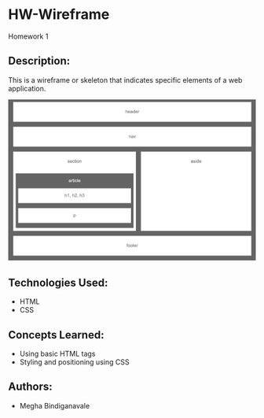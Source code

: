 # HW-Wireframe
Homework 1

## Description:
This is a wireframe or skeleton that indicates specific elements of a web application.

![Site](HW-Wireframe_site.png)

## Technologies Used: 
* HTML 
* CSS

## Concepts Learned: 
* Using basic HTML tags
* Styling and positioning using CSS 

## Authors: 
* Megha Bindiganavale 
